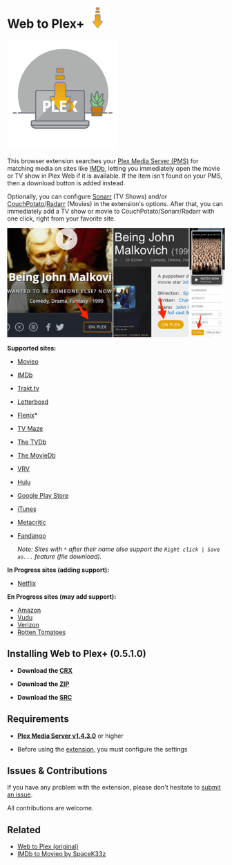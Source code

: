# Web to Plex+ ![Icon](src/img/48.png)

![Logo](src/img/256.png)

This browser extension searches your [Plex Media Server (PMS)](https://www.plex.tv/downloads/) for matching media on sites like [IMDb](https://imdb.com), letting you immediately open the movie or TV show in Plex Web if it is available. If the item isn't found on your PMS, then a download button is added instead.

Optionally, you can configure [Sonarr](https://sonarr.tv/) (TV Shows) and/or [CouchPotato](https://couchpota.to/)/[Radarr](https://radarr.video/) (Movies) in the extension's options. After that, you can immediately add a TV show or movie to CouchPotato/Sonarr/Radarr with one click, right from your favorite site.

![Examples](example.png)

**Supported sites:**

- [Movieo](http://movieo.me/)
- [IMDb](http://imdb.com/)
- [Trakt.tv](https://trakt.tv/)
- [Letterboxd](https://letterboxd.com/)
- [Flenix](https://flenix.co/)*
- [TV Maze](http://www.tvmaze.com/)
- [The TVDb](https://www.thetvdb.com/)
- [The MovieDb](https://www.themoviedb.org/)
- [VRV](https://vrv.co/)
- [Hulu](https://hulu.com/)
- [Google Play Store](https://play.google.com/store/movies/)
- [iTunes](https://itunes.apple.com/)
- [Metacritic](http://www.metacritic.com/)
- [Fandango](https://www.fandango.com/)
	
	*Note: Sites with `*` after their name also support the `Right click | Save as...` feature (file download).*

**In Progress sites (adding support):**

- [Netflix](https://netflix.com/)

**En Progress sites (may add support):**

- [Amazon](https://www.amazon.com/)
- [Vudu](https://www.vudu.com/)
- [Verizon](https://www.verizon.com/)
- [Rotten Tomatoes](https://www.rottentomatoes.com/)

## Installing Web to Plex+ (0.5.1.0)

- **Download the [CRX](https://github.com/Ephellon/web-to-plex/raw/master/hhkmjeeccipbolailpomhjhmccnnjhkj.crx)**

- **Download the [ZIP](https://github.com/Ephellon/web-to-plex/raw/master/hhkmjeeccipbolailpomhjhmccnnjhkj.zip)**

- **Download the [SRC](https://github.com/Ephellon/web-to-plex/archive/master.zip)**

## Requirements

+ [**Plex Media Server v1.4.3.0**](https://www.plex.tv/downloads/#getdownload) or higher

+ Before using the [extension](chrome://extensions), you must configure the settings

## Issues & Contributions

If you have any problem with the extension, please don't hesitate to [submit an issue](https://github.com/Ephellon/web-to-plex/issues/new).

All contributions are welcome.

## Related

- [Web to Plex (original)](https://github.com/SpaceK33z/web-to-plex)
- [IMDb to Movieo by SpaceK33z](https://github.com/SpaceK33z/imdb-to-movieo)

